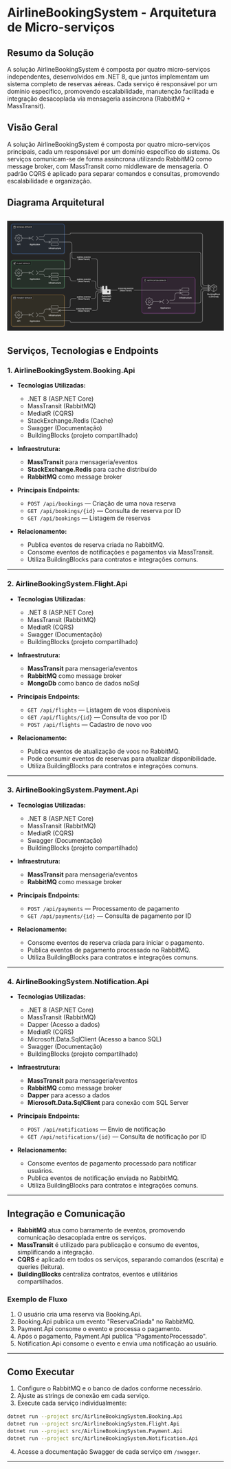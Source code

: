 # AirlineBookingSystem - Arquitetura de Micro-serviços

## Resumo da Solução
A solução AirlineBookingSystem é composta por quatro micro-serviços independentes, desenvolvidos em .NET 8, que juntos implementam um sistema completo de reservas aéreas. Cada serviço é responsável por um domínio específico, promovendo escalabilidade, manutenção facilitada e integração desacoplada via mensageria assíncrona (RabbitMQ + MassTransit).

## Visão Geral

A solução AirlineBookingSystem é composta por quatro micro-serviços principais, cada um responsável por um domínio específico do sistema. Os serviços comunicam-se de forma assíncrona utilizando RabbitMQ como message broker, com MassTransit como middleware de mensageria. O padrão CQRS é aplicado para separar comandos e consultas, promovendo escalabilidade e organização.

## Diagrama Arquitetural
![Diagrama](./architecture.png)
---

## Serviços, Tecnologias e Endpoints

### 1. AirlineBookingSystem.Booking.Api

- **Tecnologias Utilizadas:**
  - .NET 8 (ASP.NET Core)
  - MassTransit (RabbitMQ)
  - MediatR (CQRS)
  - StackExchange.Redis (Cache)
  - Swagger (Documentação)
  - BuildingBlocks (projeto compartilhado)

- **Infraestrutura:**
  - **MassTransit** para mensageria/eventos
  - **StackExchange.Redis** para cache distribuído
  - **RabbitMQ** como message broker

- **Principais Endpoints:**
  - `POST /api/bookings` — Criação de uma nova reserva
  - `GET /api/bookings/{id}` — Consulta de reserva por ID
  - `GET /api/bookings` — Listagem de reservas

- **Relacionamento:**
  - Publica eventos de reserva criada no RabbitMQ.
  - Consome eventos de notificações e pagamentos via MassTransit.
  - Utiliza BuildingBlocks para contratos e integrações comuns.

---

### 2. AirlineBookingSystem.Flight.Api

- **Tecnologias Utilizadas:**
  - .NET 8 (ASP.NET Core)
  - MassTransit (RabbitMQ)
  - MediatR (CQRS)
  - Swagger (Documentação)
  - BuildingBlocks (projeto compartilhado)

- **Infraestrutura:**
  - **MassTransit** para mensageria/eventos
  - **RabbitMQ** como message broker
  - **MongoDb** como banco de dados noSql

- **Principais Endpoints:**
  - `GET /api/flights` — Listagem de voos disponíveis
  - `GET /api/flights/{id}` — Consulta de voo por ID
  - `POST /api/flights` — Cadastro de novo voo

- **Relacionamento:**
  - Publica eventos de atualização de voos no RabbitMQ.
  - Pode consumir eventos de reservas para atualizar disponibilidade.
  - Utiliza BuildingBlocks para contratos e integrações comuns.

---

### 3. AirlineBookingSystem.Payment.Api

- **Tecnologias Utilizadas:**
  - .NET 8 (ASP.NET Core)
  - MassTransit (RabbitMQ)
  - MediatR (CQRS)
  - Swagger (Documentação)
  - BuildingBlocks (projeto compartilhado)

- **Infraestrutura:**
  - **MassTransit** para mensageria/eventos
  - **RabbitMQ** como message broker

- **Principais Endpoints:**
  - `POST /api/payments` — Processamento de pagamento
  - `GET /api/payments/{id}` — Consulta de pagamento por ID

- **Relacionamento:**
  - Consome eventos de reserva criada para iniciar o pagamento.
  - Publica eventos de pagamento processado no RabbitMQ.
  - Utiliza BuildingBlocks para contratos e integrações comuns.

---

### 4. AirlineBookingSystem.Notification.Api

- **Tecnologias Utilizadas:**
  - .NET 8 (ASP.NET Core)
  - MassTransit (RabbitMQ)
  - Dapper (Acesso a dados)
  - MediatR (CQRS)
  - Microsoft.Data.SqlClient (Acesso a banco SQL)
  - Swagger (Documentação)
  - BuildingBlocks (projeto compartilhado)

- **Infraestrutura:**
  - **MassTransit** para mensageria/eventos
  - **RabbitMQ** como message broker
  - **Dapper** para acesso a dados
  - **Microsoft.Data.SqlClient** para conexão com SQL Server

- **Principais Endpoints:**
  - `POST /api/notifications` — Envio de notificação
  - `GET /api/notifications/{id}` — Consulta de notificação por ID

- **Relacionamento:**
  - Consome eventos de pagamento processado para notificar usuários.
  - Publica eventos de notificação enviada no RabbitMQ.
  - Utiliza BuildingBlocks para contratos e integrações comuns.

---

## Integração e Comunicação

- **RabbitMQ** atua como barramento de eventos, promovendo comunicação desacoplada entre os serviços.
- **MassTransit** é utilizado para publicação e consumo de eventos, simplificando a integração.
- **CQRS** é aplicado em todos os serviços, separando comandos (escrita) e queries (leitura).
- **BuildingBlocks** centraliza contratos, eventos e utilitários compartilhados.

### Exemplo de Fluxo

1. O usuário cria uma reserva via Booking.Api.
2. Booking.Api publica um evento "ReservaCriada" no RabbitMQ.
3. Payment.Api consome o evento e processa o pagamento.
4. Após o pagamento, Payment.Api publica "PagamentoProcessado".
5. Notification.Api consome o evento e envia uma notificação ao usuário.

---

## Como Executar

1. Configure o RabbitMQ e o banco de dados conforme necessário.
2. Ajuste as strings de conexão em cada serviço.
3. Execute cada serviço individualmente:

```bash
dotnet run --project src/AirlineBookingSystem.Booking.Api 
dotnet run --project src/AirlineBookingSystem.Flight.Api 
dotnet run --project src/AirlineBookingSystem.Payment.Api 
dotnet run --project src/AirlineBookingSystem.Notification.Api
```

4. Acesse a documentação Swagger de cada serviço em `/swagger`.

---
